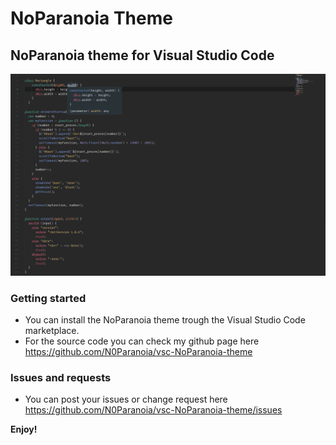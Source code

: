 # NoParanoia Theme
## NoParanoia theme for Visual Studio Code

![Theme example](/images/NoParanoiaScreenshot.png)
<!-- Format: ![Alt Text](url) -->

### Getting started
* You can install the NoParanoia theme trough the Visual Studio Code marketplace.
* For the source code you can check my github page here https://github.com/N0Paranoia/vsc-NoParanoia-theme

### Issues and requests
* You can post your issues or change request here https://github.com/N0Paranoia/vsc-NoParanoia-theme/issues

**Enjoy!**
